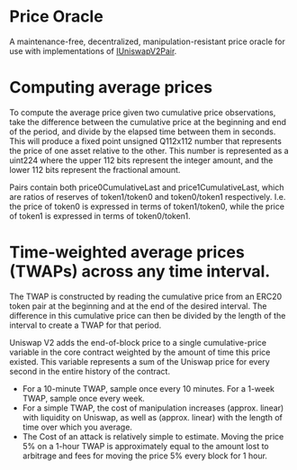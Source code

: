 # Price Oracle

A maintenance-free, decentralized, manipulation-resistant price oracle for use with implementations of [IUniswapV2Pair](https://uniswap.org/docs/v2/smart-contracts/pair/).

# Computing average prices

To compute the average price given two cumulative price observations, take the difference between the cumulative price at the beginning and end of the period, and divide by the elapsed time between them in seconds. This will produce a fixed point unsigned Q112x112 number that represents the price of one asset relative to the other. This number is represented as a uint224 where the upper 112 bits represent the integer amount, and the lower 112 bits represent the fractional amount.

Pairs contain both price0CumulativeLast and price1CumulativeLast, which are ratios of reserves of token1/token0 and token0/token1 respectively. I.e. the price of token0 is expressed in terms of token1/token0, while the price of token1 is expressed in terms of token0/token1.

# Time-weighted average prices (TWAPs) across any time interval.

The TWAP is constructed by reading the cumulative price from an ERC20 token pair at the beginning and at the end of the desired interval. The difference in this cumulative price can then be divided by the length of the interval to create a TWAP for that period.

Uniswap V2 adds the end-of-block price to a single cumulative-price variable in the core contract weighted by the amount of time this price existed. This variable represents a sum of the Uniswap price for every second in the entire history of the contract.

- For a 10-minute TWAP, sample once every 10 minutes. For a 1-week TWAP, sample once every week.
- For a simple TWAP, the cost of manipulation increases (approx. linear) with liquidity on Uniswap, as well as (approx. linear) with the length of time over which you average.
- The Cost of an attack is relatively simple to estimate. Moving the price 5% on a 1-hour TWAP is approximately equal to the amount lost to arbitrage and fees for moving the price 5% every block for 1 hour.
